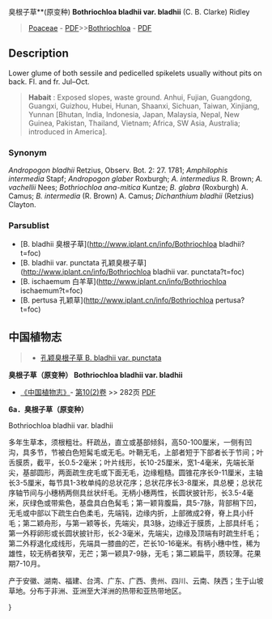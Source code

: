 臭根子草**(原变种) **Bothriochloa bladhii var. bladhii** (C. B. Clarke) Ridley

> [Poaceae](http://www.iplant.cn/info/Poaceae?t=foc) - [PDF](http://www.iplant.cn/foc/pdf/Poaceae.pdf)>>[Bothriochloa](http://www.iplant.cn/info/Bothriochloa?t=foc) - [PDF](http://www.iplant.cn/foc/pdf/Bothriochloa.pdf)

## Description

Lower glume of both sessile and pedicelled spikelets usually without pits on back. Fl. and fr. Jul–Oct.

> **Habait** : 
> Exposed slopes, waste ground. Anhui, Fujian, Guangdong, Guangxi, Guizhou, Hubei, Hunan, Shaanxi, Sichuan, Taiwan, Xinjiang, Yunnan [Bhutan, India, Indonesia, Japan, Malaysia, Nepal, New Guinea, Pakistan, Thailand, Vietnam; Africa, SW Asia, Australia; introduced in America].

### Synonym
*Andropogon bladhii* Retzius, Observ. Bot. 2: 27. 1781; *Amphilophis intermedia* Stapf; *Andropogon glaber* Roxburgh; *A. intermedius* R. Brown; *A. vachellii* Nees; *Bothriochloa ana-mitica* Kuntze; *B. glabra* (Roxburgh) A. Camus; *B. intermedia* (R. Brown) A. Camus; *Dichanthium bladhii* (Retzius) Clayton.

### Parsublist

* [B.  bladhii  臭根子草](http://www.iplant.cn/info/Bothriochloa bladhii?t=foc)
* [B.  bladhii var. punctata  孔颖臭根子草](http://www.iplant.cn/info/Bothriochloa bladhii var. punctata?t=foc)
* [B.  ischaemum  白羊草](http://www.iplant.cn/info/Bothriochloa ischaemum?t=foc)
* [B.  pertusa  孔颖草](http://www.iplant.cn/info/Bothriochloa pertusa?t=foc)

## 中国植物志

> * [孔颖臭根子草  B.  bladhii var. punctata](Bothriochloa-bladhii-var-punctata-孔颖臭根子草.md)

**臭根子草（原变种） Bothriochloa bladhii var. bladhii**

* [《中国植物志》](http://www.iplant.cn/frps)- [第10(2)卷](http://www.iplant.cn/frps/vol/10(2)) >> 282页 [PDF](http://www.iplant.cn/frps/pdf/10(2)/282.pdf)

**6a．臭根子草（原变种）**

Bothriochloa bladhii var. bladhii

多年生草本，须根粗壮。秆疏丛，直立或基部倾斜，高50-100厘米，一侧有凹沟，具多节，节被白色短髯毛或无毛。叶鞘无毛，上部者短于下部者长于节间；叶舌膜质，截平，长0.5-2毫米；叶片线形，长10-25厘米，宽1-4毫米，先端长渐尖，基部圆形，两面疏生疣毛或下面无毛，边缘粗糙。圆锥花序长9-11厘米，主轴长3-5厘米，每节具1-3枚单纯的总状花序；总状花序长3-8厘米，具总梗；总状花序轴节间与小穗柄两侧具丝状纤毛。无柄小穗两性，长圆状披针形，长3.5-4毫米，灰绿色或带紫色，基盘具白色髯毛；第一颖背腹扁，具5-7脉，背部稍下凹，无毛或中部以下疏生白色柔毛，先端钝，边缘内折，上部微成2脊，脊上具小纤毛；第二颖舟形，与第一颖等长，先端尖，具3脉，边缘近于膜质，上部具纤毛；第一外稃卵形或长圆状披针形，长2-3毫米，先端尖，边缘及顶端有时疏生纤毛；第二外稃退化成线形，先端具一膝曲的芒，芒长10-16毫米。有柄小穗中性，稀为雄性，较无柄者狭窄，无芒；第一颖具7-9脉，无毛；第二颖扁平，质较薄。花果期7-10月。

产于安徽、湖南、福建、台湾、广东、广西、贵州、四川、云南、陕西；生于山坡草地。分布于非洲、亚洲至大洋洲的热带和亚热带地区。

}